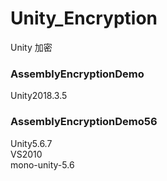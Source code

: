 # Unity_Encryption
Unity 加密

### AssemblyEncryptionDemo
Unity2018.3.5

### AssemblyEncryptionDemo56
Unity5.6.7 <br>
VS2010 <br>
mono-unity-5.6 <br>


